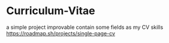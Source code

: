 # Curriculum-Vitae
a simple project improvable contain some fields as my CV skills
https://roadmap.sh/projects/single-page-cv

